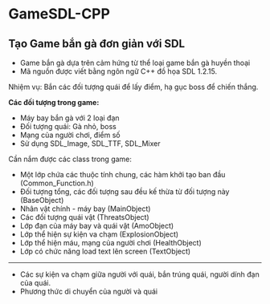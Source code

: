 # GameSDL-CPP
<h2>Tạo Game bắn gà đơn giản với SDL</h3>

- Game bắn gà dựa trên cảm hứng từ thể loại game bắn gà huyền thoại
- Mã nguồn được viết bằng ngôn ngữ C++ đồ họa SDL 1.2.15.

Nhiệm vụ: Bắn các đối tượng quái để lấy điểm, hạ gục boss để chiến thắng.

<b>Các đối tượng trong game:</b>
- Máy bay bắn gà với 2 loại đạn
- Đối tượng quái: Gà nhỏ, boss
- Mạng của người chơi, điểm số
- Sử dụng SDL_Image, SDL_TTF, SDL_Mixer

Cần nắm được các class trong game:
- Một lớp chứa các thuộc tính chung, các hàm khởi tạo ban đầu (Common_Function.h)
- Đối tượng tổng, các đối tượng sau đều kế thừa từ đối tượng này (BaseObject)
- Nhân vật chính - máy bay (MainObject)
- Các đối tượng quái vật (ThreatsObject)
- Lớp đạn của máy bay và quái vật (AmoObject)
- Lớp thể hiện sự kiện va chạm (ExplosionObject)
- Lớp thể hiện máu, mạng của người chơi (HealthObject)
- Lớp có chức năng load text lên screen (TextObject)
---------
- Các sự kiện va chạm giữa người với quái, bắn trúng quái, người dính đạn của quái.
- Phương thức di chuyển của người và quái
